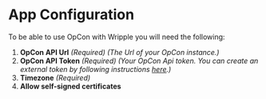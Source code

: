 # App Configuration

To be able to use OpCon with Wripple you will need the following:

1. **OpCon API Url** *(Required)* *(The Url of your OpCon instance.)*
2. **OpCon API Token** *(Required)* *(Your OpCon Api token. You can create an external token by following instructions [here](https://help.smatechnologies.com/opcon/core/Files/UI/Solution-Manager/Generating-External-Tokens/).)*
3. **Timezone** *(Required)*
4. **Allow self-signed certificates**
